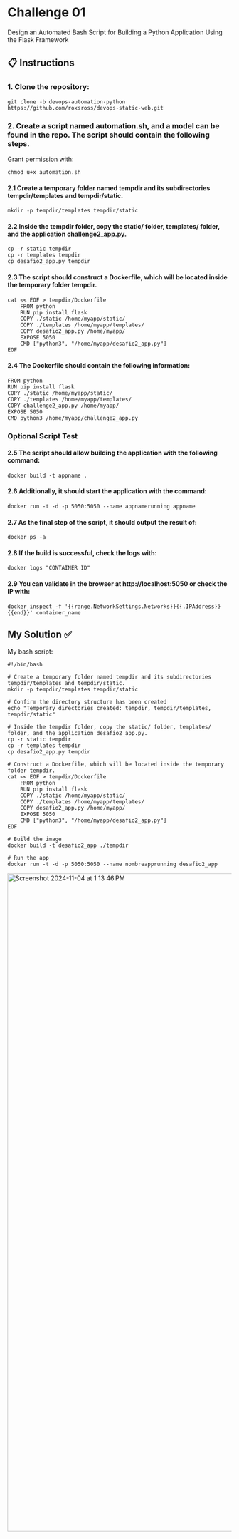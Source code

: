 # Challenge 01

Design an Automated Bash Script for Building a Python Application Using the Flask Framework

## 📋 Instructions

### 1. Clone the repository:

```
git clone -b devops-automation-python https://github.com/roxsross/devops-static-web.git
```

### 2. Create a script named automation.sh, and a model can be found in the repo. The script should contain the following steps.

Grant permission with:

```
chmod u+x automation.sh
```

#### 2.1 Create a temporary folder named tempdir and its subdirectories tempdir/templates and tempdir/static.

```
mkdir -p tempdir/templates tempdir/static
```

#### 2.2 Inside the tempdir folder, copy the static/ folder, templates/ folder, and the application challenge2_app.py.

```
cp -r static tempdir
cp -r templates tempdir
cp desafio2_app.py tempdir
```

#### 2.3 The script should construct a Dockerfile, which will be located inside the temporary folder tempdir.

```
cat << EOF > tempdir/Dockerfile
    FROM python
    RUN pip install flask
    COPY ./static /home/myapp/static/
    COPY ./templates /home/myapp/templates/
    COPY desafio2_app.py /home/myapp/
    EXPOSE 5050
    CMD ["python3", "/home/myapp/desafio2_app.py"]
EOF
```

#### 2.4 The Dockerfile should contain the following information:

```
FROM python
RUN pip install flask
COPY ./static /home/myapp/static/
COPY ./templates /home/myapp/templates/
COPY challenge2_app.py /home/myapp/
EXPOSE 5050
CMD python3 /home/myapp/challenge2_app.py
```

### Optional Script Test

#### 2.5 The script should allow building the application with the following command:

```
docker build -t appname .
```

#### 2.6 Additionally, it should start the application with the command:

```
docker run -t -d -p 5050:5050 --name appnamerunning appname
```

#### 2.7 As the final step of the script, it should output the result of:

```
docker ps -a
```

#### 2.8 If the build is successful, check the logs with:

```
docker logs "CONTAINER ID"
```

#### 2.9 You can validate in the browser at http://localhost:5050 or check the IP with:

```
docker inspect -f '{{range.NetworkSettings.Networks}}{{.IPAddress}}{{end}}' container_name
```

## My Solution ✅

My bash script:

```
#!/bin/bash

# Create a temporary folder named tempdir and its subdirectories tempdir/templates and tempdir/static.
mkdir -p tempdir/templates tempdir/static

# Confirm the directory structure has been created
echo "Temporary directories created: tempdir, tempdir/templates, tempdir/static"

# Inside the tempdir folder, copy the static/ folder, templates/ folder, and the application desafio2_app.py.
cp -r static tempdir
cp -r templates tempdir
cp desafio2_app.py tempdir

# Construct a Dockerfile, which will be located inside the temporary folder tempdir.
cat << EOF > tempdir/Dockerfile
    FROM python
    RUN pip install flask
    COPY ./static /home/myapp/static/
    COPY ./templates /home/myapp/templates/
    COPY desafio2_app.py /home/myapp/
    EXPOSE 5050
    CMD ["python3", "/home/myapp/desafio2_app.py"]
EOF

# Build the image
docker build -t desafio2_app ./tempdir

# Run the app
docker run -t -d -p 5050:5050 --name nombreapprunning desafio2_app
```

<img width="1477" alt="Screenshot 2024-11-04 at 1 13 46 PM" src="https://github.com/user-attachments/assets/a4f59d7c-36e0-4811-8711-3de798de990a">
